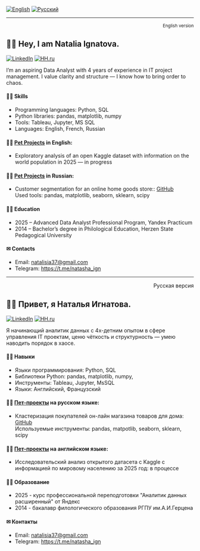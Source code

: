 
[![English](https://img.shields.io/badge/English-blue?style=for-the-badge)](#english-version)
[![Русский](https://img.shields.io/badge/Русский-darkgray?style=for-the-badge)](#русская-версия)



---
<p align="right">
  <small>English version</small>
</p>


## 🙋‍♀️ Hey, I am Natalia Ignatova.
[![LinkedIn](https://img.shields.io/badge/LinkedIn-0077B5?style=for-the-badge&logo=linkedin&logoColor=white)]([https://www.linkedin.com/in/твой_профиль](https://www.linkedin.com/in/natalia-ignatova-222aa688/)) [![HH.ru](https://img.shields.io/badge/HH.ru-darkgray?style=for-the-badge&logo=briefcase&logoColor=white)]([https://hh.ru/resume/твой_профиль](https://hh.ru/resume/35c1a4f0ff0f80ecd90039ed1f365366507737))


I’m an aspiring Data Analyst with 4 years of experience in IT project management.
I value clarity and structure — I know how to bring order to chaos.

#### 👩‍🔧 Skills

* Programming languages: Python, SQL
* Python libraries: pandas, matplotlib, numpy
* Tools: Tableau, Jupyter, MS SQL
* Languages: English, French, Russian

#### 👩‍💻  [Pet Projects](https://github.com/Natasha-ign/Pet-projects_EN) in English:
* Exploratory analysis of an open Kaggle dataset with information on the world population in 2025 — in progress

#### 👩‍💻  [Pet Projects](https://github.com/Natasha-ign/Pet-projects_RU) in Russian:
* Customer segmentation for an online home goods store::  [GitHub](https://github.com/Natasha-ign/Projects/blob/main/e-com_customer%20clusters/e-com_%D0%B2%D1%8B%D1%8F%D0%B2%D0%BB%D0%B5%D0%BD%D0%B8%D0%B5%20%D0%BF%D1%80%D0%BE%D1%84%D0%B8%D0%BB%D0%B5%D0%B9%20%D0%BF%D0%BE%D1%82%D1%80%D0%B5%D0%B1%D0%BB%D0%B5%D0%BD%D0%B8%D1%8F.ipynb)  
Used tools: pandas, matplotlib, seaborn, sklearn, scipy

#### 👩‍🎓 Education

* 2025 – Advanced Data Analyst Professional Program, Yandex Practicum
* 2014 – Bachelor’s degree in Philological Education, Herzen State Pedagogical University

#### ✉ Contacts

* Email: natalisia37@gmail.com
* Telegram: https://t.me/natasha_ign



---

<p align="right">
</small>Русская версия</small>
</p>


## 🙋‍♀️ Привет, я Наталья Игнатова.
[![LinkedIn](https://img.shields.io/badge/LinkedIn-0077B5?style=for-the-badge&logo=linkedin&logoColor=white)]([https://www.linkedin.com/in/твой_профиль](https://www.linkedin.com/in/natalia-ignatova-222aa688/)) [![HH.ru](https://img.shields.io/badge/HH.ru-darkgray?style=for-the-badge&logo=briefcase&logoColor=white)]([https://hh.ru/resume/твой_профиль](https://hh.ru/resume/35c1a4f0ff0f80ecd90039ed1f365366507737))

Я начинающий аналитик данных с 4х-детним опытом в сфере управления IT проектам, ценю чёткость и структурность — умею наводить порядок в хаосе.  


#### 👩‍🔧 Навыки
* Языки программирования: Python, SQL
* Библиотеки Python: pandas, matplotlib, numpy, 
* Инструменты: Tableau, Jupyter, MsSQL
* Языки: Английский, Французский
  
#### 👩‍💻  [Пет-проекты](https://github.com/Natasha-ign/Pet-projects_RU) на русском языке:
* Кластеризация покупателей он-лайн магазина товаров для дома:  [GitHub](https://github.com/Natasha-ign/Projects/blob/main/e-com_customer%20clusters/e-com_%D0%B2%D1%8B%D1%8F%D0%B2%D0%BB%D0%B5%D0%BD%D0%B8%D0%B5%20%D0%BF%D1%80%D0%BE%D1%84%D0%B8%D0%BB%D0%B5%D0%B9%20%D0%BF%D0%BE%D1%82%D1%80%D0%B5%D0%B1%D0%BB%D0%B5%D0%BD%D0%B8%D1%8F.ipynb)  
Используемые инструменты: pandas, matpotlib, seaborn, sklearn, scipy

#### 👩‍💻  [Пет-проекты](https://github.com/Natasha-ign/Pet-projects_EN) на английском языке:
* Исследовательский анализ открытого датасета с Kaggle с информацией по мировому населению за 2025 год: в процессе



#### 👩‍🎓 Образование
 * 2025 - курс профессиональной переподготовки "Аналитик данных расширенный" от Яндекс
 * 2014 - бакалавр филологического образования РГПУ им.А.И.Герцена

#### ✉ Контакты
* Email: natalisia37@gmail.com
* Telegram: https://t.me/natasha_ign








